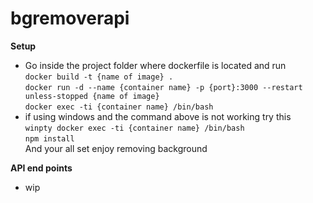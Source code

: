 # bgremoverapi

**Setup** 

* Go inside the project folder where dockerfile is located and run \
   `docker build -t {name of image} .` \
   `docker run -d --name {container name} -p {port}:3000 --restart unless-stopped {name of image}` \
   `docker exec -ti {container name} /bin/bash` 
* if using windows and the command above is not working try this \
  `winpty docker exec -ti {container name} /bin/bash` \
  `npm install` \
And your all set enjoy removing background  


**API end points**

* wip

